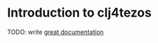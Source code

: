 # Introduction to clj4tezos

TODO: write [great documentation](http://jacobian.org/writing/what-to-write/)
